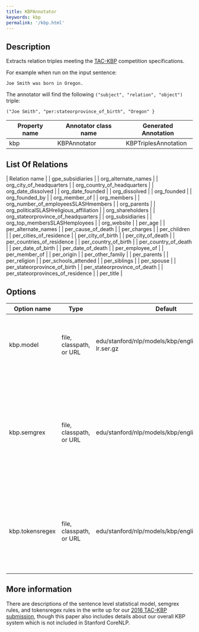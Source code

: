 ```yaml
---
title: KBPAnnotator 
keywords: kbp
permalink: '/kbp.html'
---
```


## Description

Extracts relation triples meeting the [TAC-KBP](https://tac.nist.gov/2017/KBP/) competition specifications.

For example when run on the input sentence:

```
Joe Smith was born in Oregon.
```

The annotator will find the following `("subject", "relation", "object")` triple:

```
("Joe Smith", "per:stateorprovince_of_birth", "Oregon" }
```

| Property name | Annotator class name | Generated Annotation |
| --- | --- | --- |
| kbp | KBPAnnotator | KBPTriplesAnnotation |

## List Of Relations

| Relation name |
| gpe_subsidiaries |
| org_alternate_names |
| org_city_of_headquarters |
| org_country_of_headquarters |
| org_date_dissolved |
| org_date_founded |
| org_dissolved |
| org_founded |
| org_founded_by |
| org_member_of |
| org_members |
| org_number_of_employeesSLASHmembers |
| org_parents |
| org_politicalSLASHreligious_affiliation |
| org_shareholders |
| org_stateorprovince_of_headquarters |
| org_subsidiaries |
| org_top_membersSLASHemployees |
| org_website |
| per_age |
| per_alternate_names |
| per_cause_of_death |
| per_charges |
| per_children |
| per_cities_of_residence |
| per_city_of_birth |
| per_city_of_death |
| per_countries_of_residence |
| per_country_of_birth |
| per_country_of_death |
| per_date_of_birth |
| per_date_of_death |
| per_employee_of |
| per_member_of |
| per_origin |
| per_other_family |
| per_parents |
| per_religion |
| per_schools_attended |
| per_siblings |
| per_spouse |
| per_stateorprovince_of_birth |
| per_stateorprovince_of_death |
| per_stateorprovinces_of_residence |
| per_title |
 

## Options

| Option name | Type | Default | Description |
| --- | --- | --- | --- |
| kbp.model | file, classpath, or URL | edu/stanford/nlp/models/kbp/english/tac-re-lr.ser.gz | Relation extraction model to be used, set to "none" to use no statistical model |
| kbp.semgrex | file, classpath, or URL | edu/stanford/nlp/models/kbp/english/semgrex | Directory containing semgrex rules (rules over dependency patterns) to be used by relation extractor, set to "none" to use no semgrex rules |
| kbp.tokensregex | file, classpath, or URL | edu/stanford/nlp/models/kbp/english/tokensregex | Directory containing tokensregex rules (rules over token patterns) to be used, set to "none" to use no tokensregex rules |


## More information 

There are descriptions of the sentence level statistical model, semgrex rules, and tokensregex rules in the write up for our [2016 TAC-KBP submission](https://nlp.stanford.edu/pubs/zhang2016stanford.pdf), though this paper also includes details about our overall KBP system which is not included in Stanford CoreNLP.


